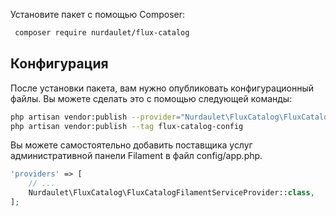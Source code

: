 Установите пакет с помощью Composer:

``` bash
 composer require nurdaulet/flux-catalog
```

## Конфигурация
После установки пакета, вам нужно опубликовать конфигурационный файлы. Вы можете сделать это с помощью следующей команды:
``` bash
php artisan vendor:publish --provider="Nurdaulet\FluxCatalog\FluxCatalogServiceProvider"
php artisan vendor:publish --tag flux-catalog-config
```

Вы можете самостоятельно добавить поставщика услуг административной панели Filament в файл config/app.php.
``` php
'providers' => [
    // ...
    Nurdaulet\FluxCatalog\FluxCatalogFilamentServiceProvider::class,
];
```

